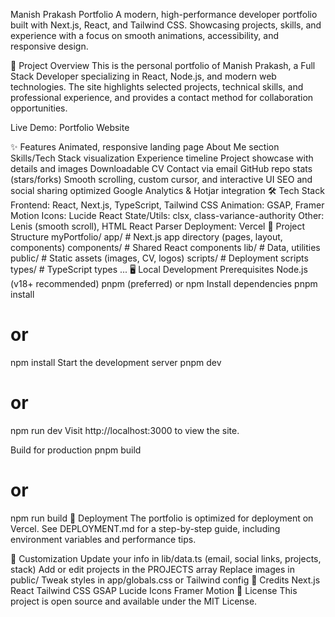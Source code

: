 Manish Prakash Portfolio
A modern, high-performance developer portfolio built with Next.js, React, and Tailwind CSS. Showcasing projects, skills, and experience with a focus on smooth animations, accessibility, and responsive design.

🚀 Project Overview
This is the personal portfolio of Manish Prakash, a Full Stack Developer specializing in React, Node.js, and modern web technologies. The site highlights selected projects, technical skills, and professional experience, and provides a contact method for collaboration opportunities.

Live Demo: Portfolio Website

✨ Features
Animated, responsive landing page
About Me section
Skills/Tech Stack visualization
Experience timeline
Project showcase with details and images
Downloadable CV
Contact via email
GitHub repo stats (stars/forks)
Smooth scrolling, custom cursor, and interactive UI
SEO and social sharing optimized
Google Analytics & Hotjar integration
🛠️ Tech Stack
Frontend: React, Next.js, TypeScript, Tailwind CSS
Animation: GSAP, Framer Motion
Icons: Lucide React
State/Utils: clsx, class-variance-authority
Other: Lenis (smooth scroll), HTML React Parser
Deployment: Vercel
📁 Project Structure
myPortfolio/
  app/           # Next.js app directory (pages, layout, components)
  components/    # Shared React components
  lib/           # Data, utilities
  public/        # Static assets (images, CV, logos)
  scripts/       # Deployment scripts
  types/         # TypeScript types
  ...
🖥️ Local Development
Prerequisites
Node.js (v18+ recommended)
pnpm (preferred) or npm
Install dependencies
pnpm install
# or
npm install
Start the development server
pnpm dev
# or
npm run dev
Visit http://localhost:3000 to view the site.

Build for production
pnpm build
# or
npm run build
🚢 Deployment
The portfolio is optimized for deployment on Vercel. See DEPLOYMENT.md for a step-by-step guide, including environment variables and performance tips.

📝 Customization
Update your info in lib/data.ts (email, social links, projects, stack)
Add or edit projects in the PROJECTS array
Replace images in public/
Tweak styles in app/globals.css or Tailwind config
🙏 Credits
Next.js
React
Tailwind CSS
GSAP
Lucide Icons
Framer Motion
📄 License
This project is open source and available under the MIT License.
